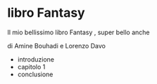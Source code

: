 # libro Fantasy

Il mio bellissimo libro Fantasy , super bello anche

di Amine Bouhadi
e Lorenzo Davo

- introduzione
- capitolo 1
- conclusione